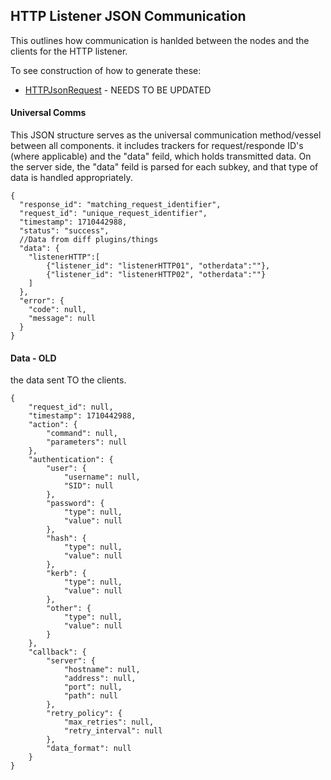## HTTP Listener JSON Communication

This outlines how communication is hanlded between the nodes and the clients for the HTTP listener. 

To see construction of how to generate these:

 
 - [HTTPJsonRequest](../../../Server/Plugins/ListenerHTTP/HTTPJsonRequest.md) - NEEDS TO BE UPDATED


#### Universal Comms

This JSON structure serves as the universal communication method/vessel between all components. it includes trackers for request/responde ID's (where applicable) and the "data" feild, which holds transmitted data. 
On the server side, the "data" feild is parsed for each subkey, and that type of data is handled appropriately.

```
{
  "response_id": "matching_request_identifier", 
  "request_id": "unique_request_identifier",
  "timestamp": 1710442988,
  "status": "success",
  //Data from diff plugins/things
  "data": {
    "listenerHTTP":[
        {"listener_id": "listenerHTTP01", "otherdata":""},
        {"listener_id": "listenerHTTP02", "otherdata":""}
    ]
  },
  "error": {
    "code": null,
    "message": null
  }
}
```

#### Data - OLD
the data sent TO the clients. 
```
{
    "request_id": null,      
    "timestamp": 1710442988, 
    "action": {
        "command": null,     
        "parameters": null   
    },
    "authentication": {      
        "user": {
            "username": null,
            "SID": null      
        },
        "password": {        
            "type": null,    
            "value": null    
        },
        "hash": {
            "type": null,    
            "value": null
        },
        "kerb": {
            "type": null,
            "value": null
        },
        "other": {
            "type": null,
            "value": null
        }
    },
    "callback": {
        "server": {
            "hostname": null,
            "address": null,
            "port": null,
            "path": null
        },
        "retry_policy": {
            "max_retries": null,
            "retry_interval": null
        },
        "data_format": null
    }
}

```

